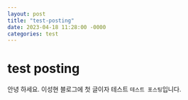 ```yaml
---
layout: post
title: "test-posting"
date: 2023-04-18 11:28:00 -0000
categories: test
---
```


# test posting

안녕 하세요.
이성현 블로그에 첫 글이자
테스트 `테스트 포스팅`입니다.
